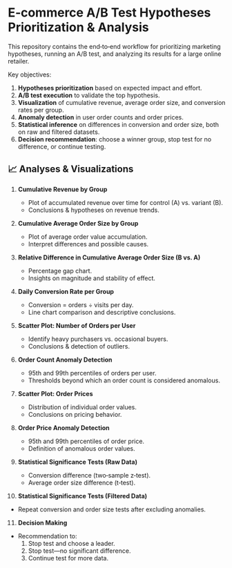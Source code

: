 # E‑commerce A/B Test Hypotheses Prioritization & Analysis
This repository contains the end‑to‑end workflow for prioritizing marketing hypotheses, running an A/B test, and analyzing its results for a large online retailer.  

Key objectives:

1. **Hypotheses prioritization** based on expected impact and effort.  
2. **A/B test execution** to validate the top hypothesis.  
3. **Visualization** of cumulative revenue, average order size, and conversion rates per group.  
4. **Anomaly detection** in user order counts and order prices.  
5. **Statistical inference** on differences in conversion and order size, both on raw and filtered datasets.  
6. **Decision recommendation**: choose a winner group, stop test for no difference, or continue testing.

## 📈 Analyses & Visualizations

1. **Cumulative Revenue by Group**  
   - Plot of accumulated revenue over time for control (A) vs. variant (B).  
   - Conclusions & hypotheses on revenue trends.

2. **Cumulative Average Order Size by Group**  
   - Plot of average order value accumulation.  
   - Interpret differences and possible causes.

3. **Relative Difference in Cumulative Average Order Size (B vs. A)**  
   - Percentage gap chart.  
   - Insights on magnitude and stability of effect.

4. **Daily Conversion Rate per Group**  
   - Conversion = orders ÷ visits per day.  
   - Line chart comparison and descriptive conclusions.

5. **Scatter Plot: Number of Orders per User**  
   - Identify heavy purchasers vs. occasional buyers.  
   - Conclusions & detection of outliers.

6. **Order Count Anomaly Detection**  
   - 95th and 99th percentiles of orders per user.  
   - Thresholds beyond which an order count is considered anomalous.

7. **Scatter Plot: Order Prices**  
   - Distribution of individual order values.  
   - Conclusions on pricing behavior.

8. **Order Price Anomaly Detection**  
   - 95th and 99th percentiles of order price.  
   - Definition of anomalous order values.

9. **Statistical Significance Tests (Raw Data)**  
   - Conversion difference (two‑sample z‑test).  
   - Average order size difference (t‑test).

10. **Statistical Significance Tests (Filtered Data)**  
   - Repeat conversion and order size tests after excluding anomalies.

11. **Decision Making**  
   - Recommendation to:  
     1. Stop test and choose a leader.  
     2. Stop test—no significant difference.  
     3. Continue test for more data.
